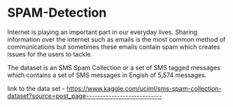 # SPAM-Detection
Internet is playing an important part in our everyday lives. Sharing information over the internet such as emails is the most common method of communications but sometimes these emails contain spam which creates issues for the users to tackle.

The dataset is an SMS Spam Collection or a set of SMS tagged messages which contains a set of SMS messages in Engish of 5,574 messages.

link to the data set - https://www.kaggle.com/uciml/sms-spam-collection-dataset?source=post_page---------------------------
